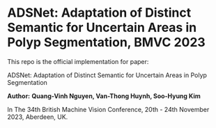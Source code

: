 # ADSNet: Adaptation of Distinct Semantic for Uncertain Areas in Polyp Segmentation, BMVC 2023 

This repo is the official implementation for paper:

ADSNet:  Adaptation of Distinct Semantic for Uncertain Areas in Polyp Segmentation

<b>Author:</b> <b>Quang-Vinh Nguyen, Van-Thong Huynh, Soo-Hyung Kim</b>

In The 34th British Machine Vision Conference, 20th - 24th November 2023, Aberdeen, UK.

